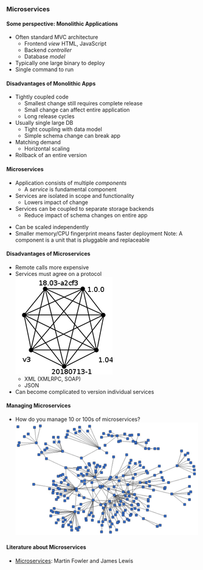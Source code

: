 ### Microservices


#### Some perspective: Monolithic Applications
* Often standard MVC architecture
   + Frontend _view_ HTML, JavaScript
   + Backend _controller_
   + Database _model_
* Typically one large binary to deploy
* Single command to run



#### Disadvantages of Monolithic Apps
* Tightly coupled code <!-- .element: class="fragment" data-fragment-index="0" -->
   + Smallest change still requires complete release
   + Small change can affect entire application
   + Long release cycles
* Usually single large DB <!-- .element: class="fragment" data-fragment-index="1" -->
   + Tight coupling with data model
   + Simple schema change can break app
* Matching demand <!-- .element: class="fragment" data-fragment-index="2" -->
   + Horizontal scaling
* Rollback of an entire version <!-- .element: class="fragment" data-fragment-index="3" -->



#### Microservices
* Application consists of multiple _components_ 
  + A _service_ is fundamental component
* Services are isolated in scope and functionality
   + Lowers impact of change
* Services can be coupled to separate storage backends
   + Reduce impact of schema changes on entire app
+ Can be scaled independently 
+ Smaller memory/CPU fingerprint means faster deployment
Note: A component is a unit that is pluggable and replaceable


#### Disadvantages of Microservices
* Remote calls more expensive
* Services must agree on a protocol ![service network](img/title-connecting-containers-with-links-with-versions.png "versioned services") <!-- .element: class="img-right" -->
   + XML (XMLRPC, SOAP)
   + JSON
* Can become complicated to version individual services


#### Managing Microservices
* How do you manage 10 or 100s of microservices? ![lots of services](img/title-container-networking-basics.jpg "lots of services") <!-- .element: class="img-right" -->



#### Literature about Microservices
* [Microservices](https://www.martinfowler.com/articles/microservices.html): Martin Fowler and James Lewis
